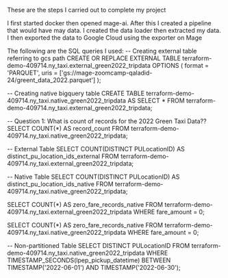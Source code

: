 These are the steps I carried out to complete my project

I first started docker then opened mage-ai. After this I created a pipeline that would have may data. I created the data loader then extracted my data. I then exported the data to Google Cloud using the exporter on Mage

The following are the SQL queries I used:
-- Creating external table referring to gcs path CREATE OR REPLACE EXTERNAL TABLE terraform-demo-409714.ny_taxi.external_green2022_tripdata OPTIONS ( format = 'PARQUET', uris = ['gs://mage-zoomcamp-qaladid-24/greent_data_2022.parquet'] );

-- Creating native bigquery table CREATE TABLE terraform-demo-409714.ny_taxi.native_green2022_tripdata AS SELECT * FROM terraform-demo-409714.ny_taxi.external_green2022_tripdata;

-- Question 1: What is count of records for the 2022 Green Taxi Data?? SELECT COUNT(*) AS record_count FROM terraform-demo-409714.ny_taxi.native_green2022_tripdata;

-- External Table SELECT COUNT(DISTINCT PULocationID) AS distinct_pu_location_ids_external FROM terraform-demo-409714.ny_taxi.external_green2022_tripdata;

-- Native Table SELECT COUNT(DISTINCT PULocationID) AS distinct_pu_location_ids_native FROM terraform-demo-409714.ny_taxi.native_green2022_tripdata;

SELECT COUNT(*) AS zero_fare_records_native  FROM terraform-demo-409714.ny_taxi.external_green2022_tripdata WHERE fare_amount = 0;

SELECT COUNT(*) AS zero_fare_records_native  FROM terraform-demo-409714.ny_taxi.native_green2022_tripdata WHERE fare_amount = 0;

-- Non-partitioned Table SELECT DISTINCT PULocationID FROM terraform-demo-409714.ny_taxi.native_green2022_tripdata WHERE TIMESTAMP_SECONDS(lpep_pickup_datetime) BETWEEN TIMESTAMP('2022-06-01') AND TIMESTAMP('2022-06-30');